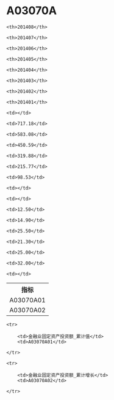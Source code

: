 A03070A
======


<table>

<tr>
    <th>指标</th>
    
    <th>201408</th>
    
    <th>201407</th>
    
    <th>201406</th>
    
    <th>201405</th>
    
    <th>201404</th>
    
    <th>201403</th>
    
    <th>201402</th>
    
    <th>201401</th>
    
</tr>


<tr>
    <td>A03070A01</td>
    
    <td></td>
    
    <td>717.18</td>
    
    <td>583.08</td>
    
    <td>450.59</td>
    
    <td>319.88</td>
    
    <td>215.77</td>
    
    <td>98.53</td>
    
    <td></td>
    

</tr>

<tr>
    <td>A03070A02</td>
    
    <td></td>
    
    <td>12.50</td>
    
    <td>14.90</td>
    
    <td>25.50</td>
    
    <td>21.30</td>
    
    <td>25.00</td>
    
    <td>32.00</td>
    
    <td></td>
    

</tr>


</table>

<table>
    
    <tr>

        <td>金融业固定资产投资额_累计值</td>
        <td>A03070A01</td>

    </tr>
    
    <tr>

        <td>金融业固定资产投资额_累计增长</td>
        <td>A03070A02</td>

    </tr>
    
</table>